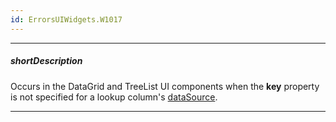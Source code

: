 ```yaml
---
id: ErrorsUIWidgets.W1017
---
```

---
##### shortDescription
Occurs in the DataGrid and TreeList UI components when the **key** property is not specified for a lookup column's [dataSource](/Documentation/ApiReference/UI_Components/dxDataGrid/Configuration/columns/lookup/#dataSource).

---
<!-- Description goes here -->